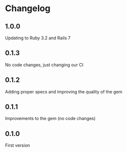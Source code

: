 # Changelog

## 1.0.0
Updating to Ruby 3.2 and Rails 7

## 0.1.3
No code changes, just changing our CI

## 0.1.2
Adding proper specs and improving the quality of the gem

## 0.1.1
Improvements to the gem (no code changes)

## 0.1.0
First version
